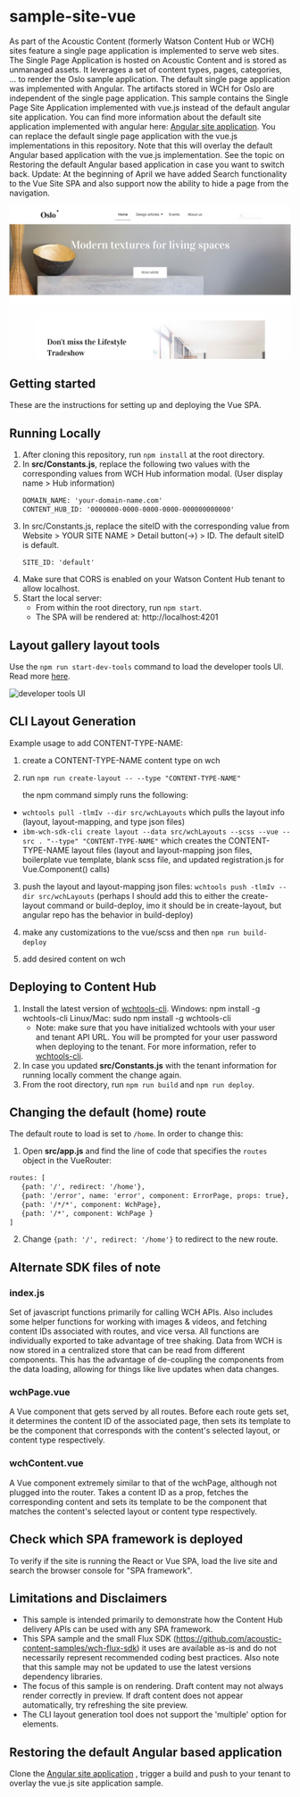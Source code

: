 sample-site-vue
==============

As part of the Acoustic Content (formerly Watson Content Hub or WCH) sites feature a single page application is implemented to serve web sites. The Single Page Application is hosted on Acoustic Content and is stored as unmanaged assets. It leverages a set of content types, pages, categories, ... to render the Oslo sample application. The default single page application was implemented with Angular. The artifacts stored in WCH for Oslo are independent of the single page application. 
This sample contains the Single Page Site Application implemented with vue.js instead of the default angular site application. You can find more information about the default site application implemented with angular here: 
[Angular site application](https://github.com/ibm-wch/wch-site-application/).
You can replace the default single page application with the vue.js implementations in this repository. Note that this will overlay the default Angular based application with the vue.js implementation.
See the topic on Restoring the default Angular based application in case you want to switch back.
Update: At the beginning of April we have added Search functionality to the Vue Site SPA and also support now the ability to hide a page from the
navigation.

![vue sample SPA](vue-spa.png)

Getting started
------------
These are the instructions for setting up and deploying the Vue SPA.


Running Locally
-------
1. After cloning this repository, run `npm install` at the root directory.
2. In **src/Constants.js**, replace the following two values with the corresponding values from WCH Hub information modal. (User display name > Hub information)
    ```
    DOMAIN_NAME: 'your-domain-name.com'
    CONTENT_HUB_ID: '0000000-0000-0000-0000-000000000000'
    ```
3. In src/Constants.js, replace the siteID with the corresponding value from Website > YOUR SITE NAME > Detail button(->) > ID. The default siteID is default.
   ```
   SITE_ID: 'default'
   ```
4. Make sure that CORS is enabled on your Watson Content Hub tenant to allow localhost.
5. Start the local server:
   * From within the root directory, run `npm start`.
   * The SPA will be rendered at: http://localhost:4201

Layout gallery layout tools
-------------
Use the `npm run start-dev-tools` command to load the developer tools UI. Read more [here](https://www.npmjs.com/package/wch-site-developer-tools).

![developer tools UI](https://github.com/ibm-wch/wch-site-application/blob/master/doc/images/componentGallery.png)


CLI Layout Generation
-------------
Example usage to add CONTENT-TYPE-NAME:

1. create a CONTENT-TYPE-NAME content type on wch

2. run `npm run create-layout -- --type "CONTENT-TYPE-NAME"`

   the npm command simply runs the following:
- `wchtools pull -tlmIv --dir src/wchLayouts` which pulls the layout info (layout, layout-mapping, and type json files)  
- `ibm-wch-sdk-cli create layout --data src/wchLayouts --scss --vue --src . "--type" "CONTENT-TYPE-NAME"` which creates the CONTENT-TYPE-NAME layout files (layout and layout-mapping json files, boilerplate vue template, blank scss file, and updated registration.js for Vue.Component() calls)

3. push the layout and layout-mapping json files: `wchtools push -tlmIv --dir src/wchLayouts` (perhaps I should add this to either the create-layout command or build-deploy, imo it should be in create-layout, but angular repo has the behavior in build-deploy)

4. make any customizations to the vue/scss and then `npm run build-deploy`

5. add desired content on wch
   
Deploying to Content Hub
-------
1. Install the latest version of [wchtools-cli](https://github.com/ibm-wch/wchtools-cli).
Windows: npm install -g wchtools-cli
Linux/Mac: sudo npm install -g wchtools-cli 
   * Note: make sure that you have initialized wchtools with your user and tenant API URL. You will be prompted for your user password when deploying to the tenant. For more information, refer to [wchtools-cli](https://github.com/ibm-wch/wchtools-cli).
2. In case you updated **src/Constants.js** with the tenant information for running locally comment the change again.
3. From the root directory, run `npm run build` and `npm run deploy`.


Changing the default (home) route
-------
The default route to load is set to `/home`. In order to change this:
1. Open **src/app.js** and find the line of code that specifies the `routes` object in the VueRouter: 
```
routes: [
   {path: '/', redirect: '/home'},
   {path: '/error', name: 'error', component: ErrorPage, props: true},
   {path: '/*/*', component: WchPage},
   {path: '/*', component: WchPage }
]
```
2. Change `{path: '/', redirect: '/home'}` to redirect to the new route.


Alternate SDK files of note
-------------

### index.js

Set of javascript functions primarily for calling WCH APIs. Also includes some
helper functions for working with images & videos, and fetching content IDs
associated with routes, and vice versa. All functions are individually exported
to take advantage of tree shaking. Data from WCH is now stored in a centralized
store that can be read from different components. This has the advantage of
de-coupling the components from the data loading, allowing for things like live
updates when data changes.

### wchPage.vue

A Vue component that gets served by all routes. Before each route gets set, it
determines the content ID of the associated page, then sets its template to be
the component that corresponds with the content's selected layout, or content
type respectively.

### wchContent.vue

A Vue component extremely similar to that of the wchPage, although not plugged
into the router. Takes a content ID as a prop, fetches the corresponding
content and sets its template to be the component that matches the content's
selected layout or content type respectively.


Check which SPA framework is deployed
------------
To verify if the site is running the React or Vue SPA, load the live site and search the browser console for 
"SPA framework". 


Limitations and Disclaimers
-------------
* This sample is intended primarily to demonstrate how the Content Hub delivery APIs can be used with any SPA framework.
* This SPA sample and the small Flux SDK (https://github.com/acoustic-content-samples/wch-flux-sdk) it uses are available as-is and do not necessarily represent recommended coding best practices. Also note that this sample may not be updated to use the latest versions dependency libraries.
* The focus of this sample is on rendering. Draft content may not always render correctly in preview. If draft content does not appear automatically, try refreshing the site preview.
* The CLI layout generation tool does not support the 'multiple' option for elements.


Restoring the default Angular based application
-------------
Clone the [Angular site application](https://github.com/ibm-wch/wch-site-application/) , trigger a build and push to your tenant to overlay the vue.js site application sample.
